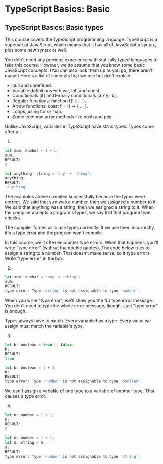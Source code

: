 # TypeScript Basics: Basic

## TypeScript Basics: Basic types

This course covers the TypeScript programming language. TypeScript is a superset of JavaScript, which means that it has all of JavaScript's syntax, plus some new syntax as well.

You don't need any previous experience with statically typed languages to take this course. However, we do assume that you know some basic JavaScript concepts. (You can also look them up as you go; there aren't many!) Here's a list of concepts that we use but don't explain:

- null and undefined.
- Variable definitions with var, let, and const.
- Conditionals (if) and ternary conditionals (a ? y : b).
- Regular functions: function f() { ... }.
- Arrow functions: const f = () => { ... }.
- Loops, using for or map.
- Some common array methods like push and pop.

Unlike JavaScript, variables in TypeScript have static types. Types come after a :.

1.
```js
let sum: number = 1 + 1;
sum;
RESULT:
2

let anything: string = 'any' + 'thing';
anything;
RESULT:
'anything'
```

The examples above compiled successfully because the types were correct. We said that sum was a number, then we assigned a number to it. We said that anything was a string, then we assigned a string to it. When the compiler accepts a program's types, we say that that program type checks.

The compiler forces us to use types correctly. If we use them incorrectly, it's a type error and the program won't compile.

In this course, we'll often encounter type errors. When that happens, you'll write "type error" (without the double quotes). The code below tries to assign a string to a number. That doesn't make sense, so it type errors. Write "type error" in the box.

2.
```js
let sum: number = 'any' + 'thing';
sum;
RESULT:
type error: Type 'string' is not assignable to type 'number'.
```

When you write "type error", we'll show you the full type error message. You don't need to type the whole error message, though. Just "type error" is enough.

Types always have to match. Every variable has a type. Every value we assign must match the variable's type.


3.
```js
let b: boolean = true || false;
b;
RESULT:
true

let b: boolean = 1 + 1;
b;
RESULT:
type error: Type 'number' is not assignable to type 'boolean'.
```

We can't assign a variable of one type to a variable of another type. That causes a type error.

4.
```js
let n: number = 1 + 1;
n;
RESULT:
2

let n: number = 1 + 1;
let s: string = n;
s;
RESULT:
type error: Type 'number' is not assignable to type 'string'.
```